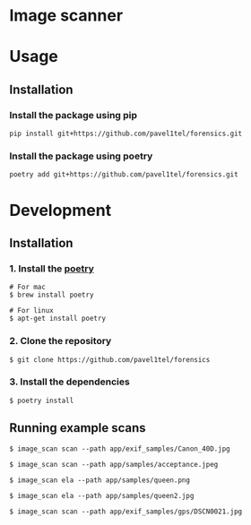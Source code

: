 # Image scanner

# Usage

## Installation

### Install the package using **pip**

```shell
pip install git+https://github.com/pavel1tel/forensics.git
```

### Install the package using **poetry**

```shell
poetry add git+https://github.com/pavel1tel/forensics.git
```

# Development

## Installation

###  1. Install the [poetry](https://python-poetry.org/)

```shell
# For mac
$ brew install poetry
```

```shell
# For linux
$ apt-get install poetry
```

### 2. Clone the repository
```shell
$ git clone https://github.com/pavel1tel/forensics
```

### 3. Install the dependencies
```shell
$ poetry install
```

## Running example scans

```shell
$ image_scan scan --path app/exif_samples/Canon_40D.jpg

$ image_scan scan --path app/samples/acceptance.jpeg

$ image_scan ela --path app/samples/queen.png

$ image_scan ela --path app/samples/queen2.jpg

$ image_scan scan --path app/exif_samples/gps/DSCN0021.jpg
```
